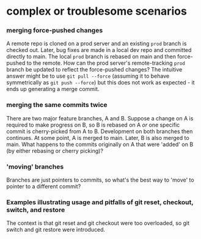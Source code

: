 
# complex or troublesome scenarios

### merging force-pushed changes
A remote repo is cloned on a prod server and an existing `prod` branch is checked out. Later, bug fixes are made in a local dev repo and committed directly to main. The local `prod` branch is rebased on main and then force-pushed to the remote. How can the prod server's remote-tracking `prod` branch be updated to reflect the force-pushed changes? The intuitive answer might be to use `git pull --force` (assuming it to behave symmetrically as `git push --force`) but this does not work as expected - it ends up generating a merge commit. 

### merging the same commits twice
There are two major feature branches, A and B. Suppose a change on A is required to make progress on B, so B is rebased on A *or* one specific commit is cherry-picked from A to B. Development on both branches then continues. At some point, A is merged to main. Later, B is also merged to main. What happens to the commits originally on A that were 'added' on B (by either rebasing or cherry picking)? 

### 'moving' branches
Branches are just pointers to commits, so what's the best way to 'move' to pointer to a different commit?

### Examples illustrating usage and pitfalls of git reset, checkout, switch, and restore
The context is that git reset and git checkout were too overloaded, so git switch and git restore were introduced. 
